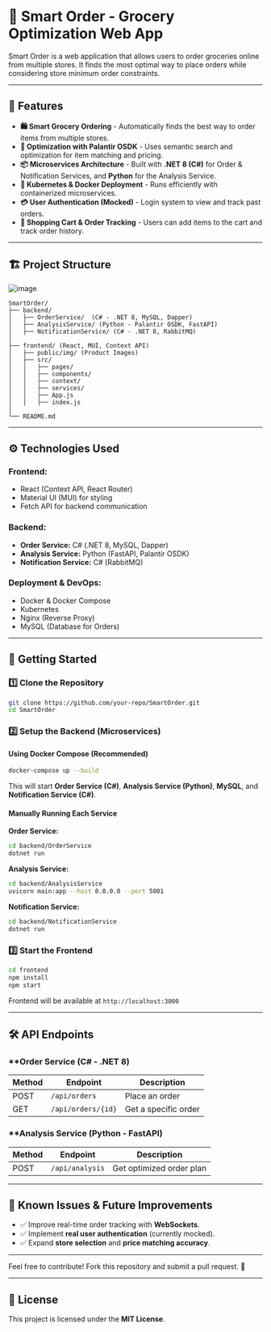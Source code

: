 # 🛒 Smart Order - Grocery Optimization Web App

Smart Order is a web application that allows users to order groceries online from multiple stores. It finds the most optimal way to place orders while considering store minimum order constraints.

---

## 🚀 Features
- **🛍️ Smart Grocery Ordering** - Automatically finds the best way to order items from multiple stores.
- **🔄 Optimization with Palantir OSDK** - Uses semantic search and optimization for item matching and pricing.
- **📦 Microservices Architecture** - Built with **.NET 8 (C#)** for Order & Notification Services, and **Python** for the Analysis Service.
- **📡 Kubernetes & Docker Deployment** - Runs efficiently with containerized microservices.
- **💳 User Authentication (Mocked)** - Login system to view and track past orders.
- **🛒 Shopping Cart & Order Tracking** - Users can add items to the cart and track order history.

---

## 🏗️ Project Structure

![image](https://github.com/user-attachments/assets/c9e62543-a0c9-406f-bf9e-6f57a2c59040)





```
SmartOrder/
├── backend/
│   ├── OrderService/  (C# - .NET 8, MySQL, Dapper)
│   ├── AnalysisService/ (Python - Palantir OSDK, FastAPI)
│   ├── NotificationService/ (C# - .NET 8, RabbitMQ)
│
├── frontend/ (React, MUI, Context API)
│   ├── public/img/ (Product Images)
│   ├── src/
│   │   ├── pages/
│   │   ├── components/
│   │   ├── context/
│   │   ├── services/
│   │   ├── App.js
│   │   ├── index.js
│
└── README.md 
```

---

## ⚙️ Technologies Used

### **Frontend:**
- React (Context API, React Router)
- Material UI (MUI) for styling
- Fetch API for backend communication

### **Backend:**
- **Order Service:** C# (.NET 8, MySQL, Dapper)
- **Analysis Service:** Python (FastAPI, Palantir OSDK)
- **Notification Service:** C# (RabbitMQ)

### **Deployment & DevOps:**
- Docker & Docker Compose
- Kubernetes
- Nginx (Reverse Proxy)
- MySQL (Database for Orders)

---

## 🚀 Getting Started

### **1️⃣ Clone the Repository**
```bash
git clone https://github.com/your-repo/SmartOrder.git
cd SmartOrder
```

### **2️⃣ Setup the Backend (Microservices)**
#### **Using Docker Compose (Recommended)**
```bash
docker-compose up --build
```
This will start **Order Service (C#)**, **Analysis Service (Python)**, **MySQL**, and **Notification Service (C#)**.

#### **Manually Running Each Service**
**Order Service:**
```bash
cd backend/OrderService
dotnet run
```
**Analysis Service:**
```bash
cd backend/AnalysisService
uvicorn main:app --host 0.0.0.0 --port 5001
```
**Notification Service:**
```bash
cd backend/NotificationService
dotnet run
```

### **3️⃣ Start the Frontend**
```bash
cd frontend
npm install
npm start
```
Frontend will be available at `http://localhost:3000`

---

## 🛠️ API Endpoints

### **Order Service (C# - .NET 8) 
| Method | Endpoint          | Description             |
|--------|------------------|-------------------------|
| POST   | `/api/orders`     | Place an order         |
| GET    | `/api/orders/{id}`| Get a specific order   |

### **Analysis Service (Python - FastAPI) 
| Method | Endpoint              | Description                     |
|--------|----------------------|---------------------------------|
| POST   | `/api/analysis`       | Get optimized order plan       |

---

## 📌 Known Issues & Future Improvements
- ✅ Improve real-time order tracking with **WebSockets**.
- ✅ Implement **real user authentication** (currently mocked).
- ✅ Expand **store selection** and **price matching accuracy**.

---


Feel free to contribute! Fork this repository and submit a pull request. 🚀

---

## 📜 License
This project is licensed under the **MIT License**.

